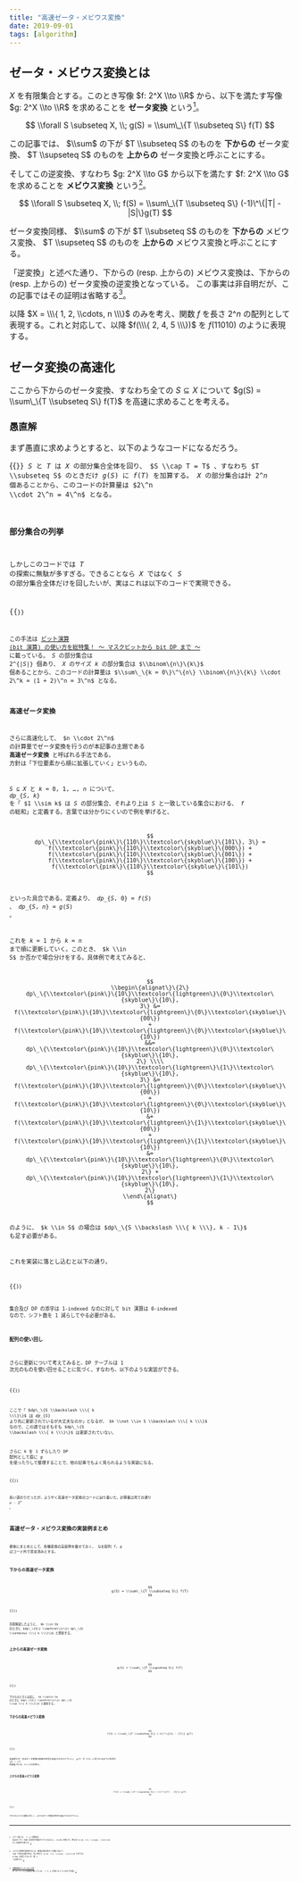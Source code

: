 ```yaml
---
title: "高速ゼータ・メビウス変換"
date: 2019-09-01
tags: [algorithm]
---
```


## ゼータ・メビウス変換とは

$X$ を有限集合とする。このとき写像 $f: 2^X \\to \\R$ から、以下を満たす写像 $g: 2^X \\to \\R$ を求めることを **ゼータ変換** という[^1]。

[^1]: より一般には、 $f, g$ の終域は _結合的_ かつ _可換_ な加法が定義されていればよい。 $\\R$ の他にも、例えば $\\N, \\Z, \\cnums, \\Z/n\\Z$ もこの条件を満たす。

$$
\\forall S \subseteq X, \\; g(S) = \\sum\_\{T \\subseteq S\} f(T)
$$

この記事では、 $\\sum$ の下が $T \\subseteq S$ のものを **下からの** ゼータ変換、 $T \\supseteq S$ のものを **上からの** ゼータ変換と呼ぶことにする。

そしてこの逆変換、すなわち $g: 2^X \\to G$ から以下を満たす $f: 2^X \\to G$ を求めることを **メビウス変換** という[^2]。

[^2]: メビウス変換を適用するには、終域は結合的かつ可換に加えて、 _可逆_ である必要がある。先に挙げた $\\N, \\Z, \\cnums, \\Z/n\\Z$ の中では、 $\\N$ は満たさないが、他 3 つは満たす。

$$
\\forall S \subseteq X, \\; f(S) = \\sum\_\{T \\subseteq S\} (-1)\^\{|T| - |S|\}g(T)
$$

ゼータ変換同様、 $\\sum$ の下が $T \\subseteq S$ のものを **下からの** メビウス変換、 $T \\supseteq S$ のものを **上からの** メビウス変換と呼ぶことにする。

「逆変換」と述べた通り、下からの (resp. 上からの) メビウス変換は、下からの (resp. 上からの) ゼータ変換の逆変換となっている。
この事実は非自明だが、この記事ではその証明は省略する[^5]。

[^5]: [指数時間アルゴリズム入門](https://www.slideshare.net/wata_orz/ss-12131479) の 53 ページに式変形が載っている。 $f$ と $g$ が逆になっているので注意。

以降 $X = \\\{ 1, 2, \\cdots, n \\\}$ のみを考え、関数 $f$ を長さ $2\^n$ の配列として表現する。これと対応して、以降 $f(\\\{ 2, 4, 5 \\\})$ を $f(11010)$ のように表現する。

## ゼータ変換の高速化

ここから下からのゼータ変換、すなわち全ての $S \subseteq X$ について $g(S) = \\sum\_\{T \\subseteq S\} f(T)$ を高速に求めることを考える。

### 愚直解

まず愚直に求めようとすると、以下のようなコードになるだろう。

{{<code file="0.cpp" language="cpp" title="愚直">}}
$S$ と $T$ は $X$ の部分集合全体を回り、 $S \\cap T = T$ 、すなわち $T \\subseteq S$ のときだけ $g(S)$ に $f(T)$ を加算する。
$X$ の部分集合は計 $2\^n$ 個あることから、このコードの計算量は $2\^n \\cdot 2\^n = 4\^n$ となる。

### 部分集合の列挙

しかしこのコードでは $T$ の探索に無駄が多すぎる。できることなら $X$ ではなく $S$ の部分集合全体だけを回したいが、実はこれは以下のコードで実現できる。

{{<code file="1.cpp" language="cpp" title="部分集合列挙">}}

この手法は [ビット演算 (bit 演算) の使い方を総特集！ 〜 マスクビットから bit DP まで 〜](https://qiita.com/drken/items/7c6ff2aa4d8fce1c9361#与えられた部分集合の部分集合を列挙) に載っている。
$S$ の部分集合は $2\^\{|S|\}$ 個あり、 $X$ のサイズ $k$ の部分集合は $\\binom\{n\}\{k\}$ 個あることから、このコードの計算量は $\\sum\_\{k = 0\}\^\{n\} \\binom\{n\}\{k\} \\cdot 2\^k = (1 + 2)\^n = 3\^n$ となる。

### 高速ゼータ変換

さらに高速化して、 $n \\cdot 2\^n$ の計算量でゼータ変換を行うのが本記事の主題である **高速ゼータ変換** と呼ばれる手法である。
方針は「下位要素から順に拡張していく」というもの。

$S \subseteq X$ と $k = 0, 1, \dots, n$ について、 $dp\_\{S, k\}$ を「 $1 \\sim k$ は $S$ の部分集合、それより上は $S$ と一致している集合における、 $f$ の総和」と定義する。言葉では分かりにくいので例を挙げると、

$$
dp\_\{\\textcolor\{pink\}\{110\}\\textcolor\{skyblue\}\{101\}, 3\} =
f(\\textcolor\{pink\}\{110\}\\textcolor\{skyblue\}\{000\}) +
f(\\textcolor\{pink\}\{110\}\\textcolor\{skyblue\}\{001\}) +
f(\\textcolor\{pink\}\{110\}\\textcolor\{skyblue\}\{100\}) +
f(\\textcolor\{pink\}\{110\}\\textcolor\{skyblue\}\{101\})
$$

といった具合である。定義より、 $dp\_\{S, 0\} = f(S)$ 、 $dp\_\{S, n\} = g(S)$ 。

これを $k = 1$ から $k = n$ まで順に更新していく。このとき、 $k \\in S$ か否かで場合分けをする。具体例で考えてみると、

$$
\\begin\{alignat\}\{2\}
dp\_\{\\textcolor\{pink\}\{10\}\\textcolor\{lightgreen\}\{0\}\\textcolor\{skyblue\}\{10\}, 3\} &=
f(\\textcolor\{pink\}\{10\}\\textcolor\{lightgreen\}\{0\}\\textcolor\{skyblue\}\{00\}) +
f(\\textcolor\{pink\}\{10\}\\textcolor\{lightgreen\}\{0\}\\textcolor\{skyblue\}\{10\}) &&=
dp\_\{\\textcolor\{pink\}\{10\}\\textcolor\{lightgreen\}\{0\}\\textcolor\{skyblue\}\{10\}, 2\} \\\\
dp\_\{\\textcolor\{pink\}\{10\}\\textcolor\{lightgreen\}\{1\}\\textcolor\{skyblue\}\{10\}, 3\} &=
f(\\textcolor\{pink\}\{10\}\\textcolor\{lightgreen\}\{0\}\\textcolor\{skyblue\}\{00\}) +
f(\\textcolor\{pink\}\{10\}\\textcolor\{lightgreen\}\{0\}\\textcolor\{skyblue\}\{10\}) &+
f(\\textcolor\{pink\}\{10\}\\textcolor\{lightgreen\}\{1\}\\textcolor\{skyblue\}\{00\}) +
f(\\textcolor\{pink\}\{10\}\\textcolor\{lightgreen\}\{1\}\\textcolor\{skyblue\}\{10\}) &=
dp\_\{\\textcolor\{pink\}\{10\}\\textcolor\{lightgreen\}\{0\}\\textcolor\{skyblue\}\{10\}, 2\} +
dp\_\{\\textcolor\{pink\}\{10\}\\textcolor\{lightgreen\}\{1\}\\textcolor\{skyblue\}\{10\}, 2\}
\\end\{alignat\}
$$

のように、 $k \\in S$ の場合は $dp\_\{S \\backslash \\\{ k \\\}, k - 1\}$ も足す必要がある。

これを実装に落とし込むと以下の通り。

{{<code file="2.cpp" language="cpp" title="高速ゼータ変換">}}

集合及び DP の添字は 1-indexed なのに対して bit 演算は 0-indexed なので、シフト数を 1 減らしてやる必要がある。

#### 配列の使い回し

さらに更新について考えてみると、DP テーブルは 1 次元のものを使い回せることに気づく。すなわち、以下のような実装ができる。

{{<code file="3.cpp" language="cpp" title="高速ゼータ変換(インライン)">}}

ここで「 $dp\_\{S \\backslash \\\{ k \\\}\}$ は $dp\_\{S\}$ より先に更新されているが大丈夫なのか」となるが、 $k \\not \\in S \\backslash \\\{ k \\\}$ なので、この週ではそもそも $dp\_\{S \\backslash \\\{ k \\\}\}$ は更新されていない。

さらに $k$ を 1 ずらしたり DP 配列として直に $g$ を使ったりして整理することで、他の記事でもよく見られるような実装になる。

{{<code file="4.cpp" language="cpp" title="高速ゼータ変換(完成形)">}}

長い道のりだったが、ようやく高速ゼータ変換のコードに辿り着いた。計算量は見ての通り $n \cdot 2^n$ 。

## 高速ゼータ・メビウス変換の実装例まとめ

最後にまとめとして、各種変換の実装例を載せておく。
なお配列 $f, g$ はコード外で宣言済みとする。

### 下からの高速ゼータ変換

$$
g(S) = \\sum\_\{T \\subseteq S\} f(T)
$$

{{<code file="5.cpp" language="cpp" title="下からの高速ゼータ変換">}}

先程解説したように、 $k \\in S$ のときに $dp\_\{S\} \\mathrel\{+\}= dp\_\{S \\setminus \\\{ k \\\}\}$ と更新する。

### 上からの高速ゼータ変換

$$
g(S) = \\sum\_\{T \\supseteq S\} f(T)
$$

{{<code file="6.cpp" language="cpp" title="上からの高速ゼータ変換">}}

下からのときとは逆に、 $k \\notin S$ のときに $dp\_\{S\} \\mathrel\{+\}= dp\_\{S \\cup \\\{ k \\\}\}$ と更新する。

### 下からの高速メビウス変換

$$
f(S) = \\sum\_\{T \\subseteq S\} (-1)\^\{|S| - |T|\} g(T)
$$

{{<code file="7.cpp" language="cpp" title="下からの高速メビウス変換">}}

非自明だが、実はゼータ変換の更新の符号を反転させるだけでいい。 $g(T)$ が $f(S)$ に足されるまでに符号が $|S| - |T|$ 回反転される、というお気持ち。

### 上からの高速メビウス変換

$$
f(S) = \\sum\_\{T \\supseteq S\} (-1)\^\{|T| - |S|\} g(T)
$$

{{<code file="8.cpp" language="cpp" title="上からの高速メビウス変換">}}

下からのメビウス変換と同じく、上からのゼータ変換の符号を反転させるだけでいい。
